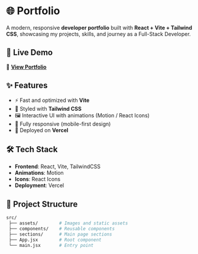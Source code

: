 # 🌐 Portfolio 

A modern, responsive **developer portfolio** built with **React + Vite + Tailwind CSS**, showcasing my projects, skills, and journey as a Full-Stack Developer.  

## 🚀 Live Demo  
🔗 **[View Portfolio](https://portfolio-dev-co.vercel.app/)**

## ✨ Features  
- ⚡ Fast and optimized with **Vite**  
- 🎨 Styled with **Tailwind CSS**  
- 🖼️ Interactive UI with animations (Motion / React Icons)  
- 📱 Fully responsive (mobile-first design)  
- 🚀 Deployed on **Vercel**  

## 🛠️ Tech Stack  
- **Frontend**: React, Vite, TailwindCSS  
- **Animations**: Motion  
- **Icons**: React Icons  
- **Deployment**: Vercel  

## 📂 Project Structure  
```bash
src/
 ├── assets/        # Images and static assets
 ├── components/    # Reusable components
 ├── sections/      # Main page sections
 ├── App.jsx        # Root component
 └── main.jsx       # Entry point
